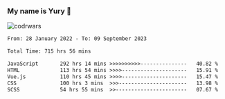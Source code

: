 ### My name is Yury 👋 
![codrwars](https://www.codewars.com/users/litury/badges/micro) 


<!--START_SECTION:waka-->

```txt
From: 28 January 2022 - To: 09 September 2023

Total Time: 715 hrs 56 mins

JavaScript       292 hrs 14 mins >>>>>>>>>>---------------   40.82 %
HTML             113 hrs 54 mins >>>>---------------------   15.91 %
Vue.js           110 hrs 45 mins >>>>---------------------   15.47 %
CSS              100 hrs 3 mins  >>>----------------------   13.98 %
SCSS             54 hrs 55 mins  >>-----------------------   07.67 %
```

<!--END_SECTION:waka-->

